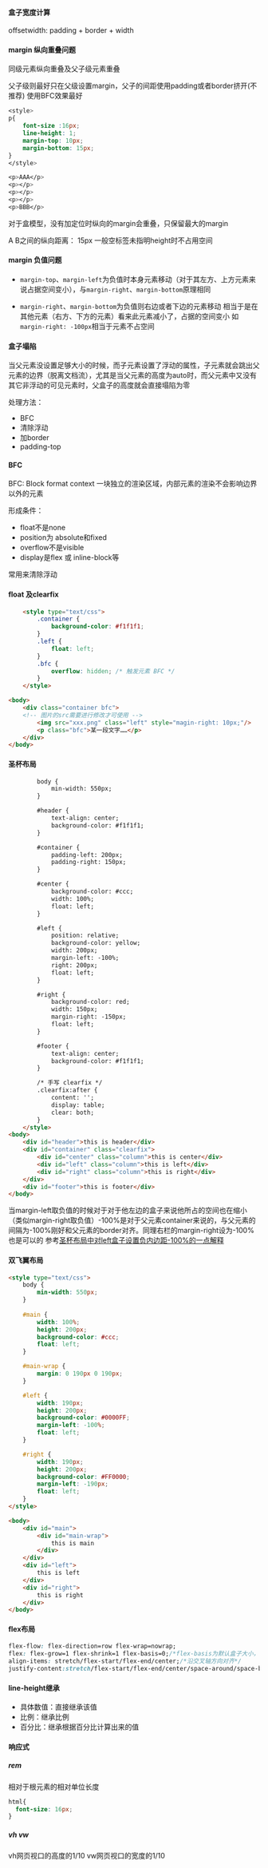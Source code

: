 #### 盒子宽度计算

offsetwidth: padding + border + width

#### margin 纵向重叠问题

同级元素纵向重叠及父子级元素重叠

父子级则最好只在父级设置margin，父子的间距使用padding或者border挤开(不推荐)
使用BFC效果最好

```css
<style>
p{
    font-size :16px;
    line-height: 1;
    margin-top: 10px;
    margin-bottom: 15px;
}
</style>

<p>AAA</p>
<p></p>
<p></p>
<p></p>
<p>BBB</p>
```
对于盒模型，没有加定位时纵向的margin会重叠，只保留最大的margin

A B之间的纵向距离： 15px 一般空标签未指明height时不占用空间

#### margin 负值问题

- `margin-top`、`margin-left`为负值时本身元素移动（对于其左方、上方元素来说占据空间变小），与`margin-right`、`margin-bottom`原理相同

- `margin-right`、`margin-bottom`为负值则右边或者下边的元素移动
  相当于是在其他元素（右方、下方的元素）看来此元素减小了，占据的空间变小 如`margin-right: -100px`相当于元素不占空间

#### 盒子塌陷

当父元素没设置足够大小的时候，而子元素设置了浮动的属性，子元素就会跳出父元素的边界（脱离文档流），尤其是当父元素的高度为auto时，而父元素中又没有其它非浮动的可见元素时，父盒子的高度就会直接塌陷为零

处理方法：
- BFC
- 清除浮动
- 加border
- padding-top

#### BFC

BFC: Block format context
一块独立的渲染区域，内部元素的渲染不会影响边界以外的元素

形成条件：
- float不是none
- position为 absolute和fixed
- overflow不是visible
- display是flex 或 inline-block等

常用来清除浮动

#### float 及clearfix

```html
    <style type="text/css">
        .container {
            background-color: #f1f1f1;
        }
        .left {
            float: left;
        }
        .bfc {
            overflow: hidden; /* 触发元素 BFC */
        }
    </style>

<body>
    <div class="container bfc">
    <!-- 图片的src需要进行修改才可使用 -->
        <img src="xxx.png" class="left" style="magin-right: 10px;"/>
        <p class="bfc">某一段文字……</p>
    </div>
</body>
```

#### 圣杯布局

```html
        body {
            min-width: 550px;
        }

        #header {
            text-align: center;
            background-color: #f1f1f1;
        }

        #container {
            padding-left: 200px;
            padding-right: 150px;
        }

        #center {
            background-color: #ccc;
            width: 100%;
            float: left;
        }

        #left {
            position: relative;
            background-color: yellow;
            width: 200px;
            margin-left: -100%;
            right: 200px;
            float: left;
        }

        #right {
            background-color: red;
            width: 150px;
            margin-right: -150px;
            float: left;
        }

        #footer {
            text-align: center;
            background-color: #f1f1f1;
        }

        /* 手写 clearfix */
        .clearfix:after {
            content: '';
            display: table;
            clear: both;
        }
    </style>
<body>
    <div id="header">this is header</div>
    <div id="container" class="clearfix">
        <div id="center" class="column">this is center</div>
        <div id="left" class="column">this is left</div>
        <div id="right" class="column">this is right</div>
    </div>
    <div id="footer">this is footer</div>
</body>

```

当margin-left取负值的时候对于对于他左边的盒子来说他所占的空间也在缩小（类似margin-right取负值）-100%是对于父元素container来说的，与父元素的间隔为-100%刚好和父元素的border对齐。同理右栏的margin-right设为-100%也是可以的
参考[圣杯布局中对left盒子设置负内边距-100%的一点解释](https://segmentfault.com/a/1190000014546205)


#### 双飞翼布局

```html
<style type="text/css">
    body {
        min-width: 550px;
    }
    
    #main {
        width: 100%;
        height: 200px;
        background-color: #ccc;
        float: left;
    }

    #main-wrap {
        margin: 0 190px 0 190px;
    }

    #left {
        width: 190px;
        height: 200px;
        background-color: #0000FF;
        margin-left: -100%;
        float: left;
    }

    #right {
        width: 190px;
        height: 200px;
        background-color: #FF0000;
        margin-left: -190px;
        float: left;
    }
</style>

<body>
    <div id="main">
        <div id="main-wrap">
            this is main
        </div>
    </div>
    <div id="left">
        this is left
    </div>
    <div id="right">
        this is right
    </div>
</body>

```


#### flex布局

```css
flex-flow: flex-direction=row flex-wrap=nowrap;
flex: flex-grow=1 flex-shrink=1 flex-basis=0;/*flex-basis为默认盒子大小，需要单位*/
align-items: stretch/flex-start/flex-end/center;/*沿交叉轴方向对齐*/
justify-content:stretch/flex-start/flex-end/center/space-around/space-between; /*沿主轴方向对齐*/
```




#### line-height继承

- 具体数值：直接继承该值
- 比例：继承比例
- 百分比：继承根据百分比计算出来的值

#### 响应式

##### rem

相对于根元素的相对单位长度

```css
html{
  font-size: 16px;
}
```

##### vh vw

vh网页视口的高度的1/10
vw网页视口的宽度的1/10